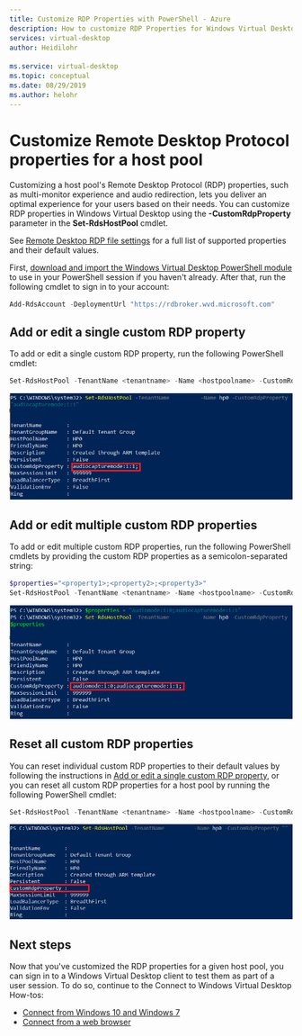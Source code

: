 ```yaml
---
title: Customize RDP Properties with PowerShell - Azure
description: How to customize RDP Properties for Windows Virtual Desktop with PowerShell cmdlets.
services: virtual-desktop
author: Heidilohr

ms.service: virtual-desktop
ms.topic: conceptual
ms.date: 08/29/2019
ms.author: helohr
---
```

# Customize Remote Desktop Protocol properties for a host pool

Customizing a host pool's Remote Desktop Protocol (RDP) properties, such as multi-monitor experience and audio redirection, lets you deliver an optimal experience for your users based on their needs. You can customize RDP properties in Windows Virtual Desktop using the **-CustomRdpProperty** parameter in the **Set-RdsHostPool** cmdlet.

See [Remote Desktop RDP file settings](https://docs.microsoft.com/windows-server/remote/remote-desktop-services/clients/rdp-files) for a full list of supported properties and their default values.

First, [download and import the Windows Virtual Desktop PowerShell module](https://docs.microsoft.com/powershell/windows-virtual-desktop/overview) to use in your PowerShell session if you haven't already. After that, run the following cmdlet to sign in to your account:

```powershell
Add-RdsAccount -DeploymentUrl "https://rdbroker.wvd.microsoft.com"
```

## Add or edit a single custom RDP property

To add or edit a single custom RDP property, run the following PowerShell cmdlet:

```powershell
Set-RdsHostPool -TenantName <tenantname> -Name <hostpoolname> -CustomRdpProperty "<property>"
```
![A screenshot of PowerShell cmdlet Get-RDSRemoteApp with Name and FriendlyName highlighted.](media/singlecustomrdpproperty.png)

## Add or edit multiple custom RDP properties

To add or edit multiple custom RDP properties, run the following PowerShell cmdlets by providing the custom RDP properties as a semicolon-separated string:

```powershell
$properties="<property1>;<property2>;<property3>"
Set-RdsHostPool -TenantName <tenantname> -Name <hostpoolname> -CustomRdpProperty $properties
```
![A screenshot of PowerShell cmdlet Get-RDSRemoteApp with Name and FriendlyName highlighted.](media/multiplecustomrdpproperty.png)

## Reset all custom RDP properties

You can reset individual custom RDP properties to their default values by following the instructions in [Add or edit a single custom RDP property](#add-or-edit-a-single-custom-rdp-property), or you can reset all custom RDP properties for a host pool by running the following PowerShell cmdlet:

```powershell
Set-RdsHostPool -TenantName <tenantname> -Name <hostpoolname> -CustomRdpProperty ""
```
![A screenshot of PowerShell cmdlet Get-RDSRemoteApp with Name and FriendlyName highlighted.](media/resetcustomrdpproperty.png)

## Next steps

Now that you've customized the RDP properties for a given host pool, you can sign in to a Windows Virtual Desktop client to test them as part of a user session. To do so, continue to the Connect to Windows Virtual Desktop How-tos:

- [Connect from Windows 10 and Windows 7](connect-windows-7-and-10.md)
- [Connect from a web browser](connect-web.md)
